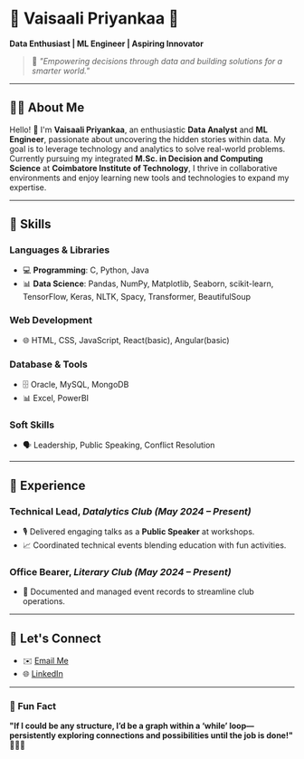 # 🌟 Vaisaali Priyankaa 🌟  
**Data Enthusiast | ML Engineer | Aspiring Innovator**  

> 🌱 *"Empowering decisions through data and building solutions for a smarter world."*  

---

## 👩‍💻 About Me  
Hello! 👋 I'm **Vaisaali Priyankaa**, an enthusiastic **Data Analyst** and **ML Engineer**, passionate about uncovering the hidden stories within data. My goal is to leverage technology and analytics to solve real-world problems. Currently pursuing my integrated **M.Sc. in Decision and Computing Science** at **Coimbatore Institute of Technology**, I thrive in collaborative environments and enjoy learning new tools and technologies to expand my expertise.  

---

## 🔧 Skills  
### **Languages & Libraries**  
- 💻 **Programming**: C, Python, Java  
- 📊 **Data Science**: Pandas, NumPy, Matplotlib, Seaborn, scikit-learn, TensorFlow, Keras, NLTK, Spacy, Transformer, BeautifulSoup 

### **Web Development**  
- 🌐 HTML, CSS, JavaScript, React(basic), Angular(basic)  

### **Database & Tools**  
- 🗄️ Oracle, MySQL, MongoDB  
- 📊 Excel, PowerBI  

### **Soft Skills**  
- 🗣️ Leadership, Public Speaking, Conflict Resolution  

---

## 🚀 Experience  
### **Technical Lead**, *Datalytics Club* *(May 2024 – Present)*  
- 🎙️ Delivered engaging talks as a **Public Speaker** at workshops.  
- 📈 Coordinated technical events blending education with fun activities.  

### **Office Bearer**, *Literary Club* *(May 2024 – Present)*  
- 📜 Documented and managed event records to streamline club operations.  

---

## 🌟 Let's Connect  
- ✉️ [Email Me](mailto:rvaisaali677@gmail.com)  
- 🌐 [LinkedIn](https://www.linkedin.com/in/vaisaali18/)  


---

### 🌈 Fun Fact  
**"If I could be any structure, I’d be a graph within a ‘while’ loop—persistently exploring connections and possibilities until the job is done!" 🔄🔗📐**  
